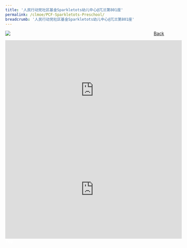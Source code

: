 ```yaml
---
title: '人民行动党社区基金Sparkletots幼儿中心@兀兰第801座'
permalink: /clmoe/PCF-Sparkletots-Preschool/
breadcrumb: '人民行动党社区基金Sparkletots幼儿中心@兀兰第801座'
---
```


<!-- Global site tag (gtag.js) - Google Ads: 726049306 -->
<script async src="https://www.googletagmanager.com/gtag/js?id=AW-726049306"></script>
<script>
  window.dataLayer = window.dataLayer || [];
  function gtag(){dataLayer.push(arguments);}
  gtag('js', new Date());

  gtag('config', 'AW-726049306');
</script>
<a href="/exhibits/华文学习展示区-chinese-exhibitions-c/preschool/" style="float:right;">Back</a>
 <img src="/images/MTLS2021-SparkleTots@Woodlands_CL_Final.jpg"> <br/>
 
 <div class="video-container">
  <iframe width="560" height="315" src=" https://www.youtube.com/embed/T3k4xbei9jk " frameborder="0" allow="accelerometer; autoplay; encrypted-media; gyroscope; picture-in-picture" allowfullscreen></iframe>
</div>

 <div class="video-container">
  <iframe width="560" height="315" src=" https://www.youtube.com/embed/QeAhY3C7hpQ " frameborder="0" allow="accelerometer; autoplay; encrypted-media; gyroscope; picture-in-picture" allowfullscreen></iframe>
</div>

<div class="btntop"><a href="#top" style="text-decoration:none;"><span style="color:white"><b>Top</b></span></a></div>
